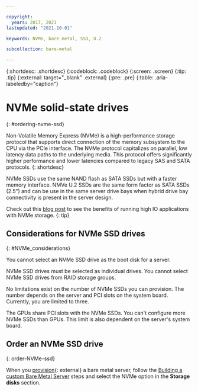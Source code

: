 ```yaml
---

copyright:
  years: 2017, 2021
lastupdated: "2021-10-01"

keywords: NVMe, bare metal, SSD, U.2

subcollection: bare-metal

---
```


{:shortdesc: .shortdesc}
{:codeblock: .codeblock}
{:screen: .screen}
{:tip: .tip}
{:external: target="_blank" .external}
{:pre: .pre}
{:table: .aria-labeledby="caption"}

# NVMe solid-state drives
{: #ordering-nvme-ssd}

Non-Volatile Memory Express (NVMe) is a high-performance storage protocol that supports direct connection of the memory subsystem to the CPU via the PCIe interface. The NVMe protocol capitalizes on parallel, low latency data paths to the underlying media. This protocol offers significantly higher performance and lower latencies compared to legacy SAS and SATA protocols.
{: shortdesc}

NVMe SSDs use the same NAND flash as SATA SSDs but with a faster memory interface. NMVe U.2 SSDs are the same form factor as SATA SSDs (2.5”) and can be use in the same server drive bays when hybrid drive bay connectivity is present in the server design.

Check out this [blog post](https://www.ibm.com/cloud/blog/benefits-of-running-high-io-applications-on-ibm-cloud-bare-metal-servers-with-nvme-storage) to see the benefits of running high IO applications with NVMe storage.
{: tip}

## Considerations for NVMe SSD drives
{: #NVMe_considerations}

You cannot select an NVMe SSD drive as the boot disk for a server.

NVMe SSD drives must be selected as individual drives. You cannot select NVMe SSD drives from RAID storage groups.

No limitations exist on the number of NVMe SSDs you can provision. The number depends on the server and PCI slots on the system board. Currently, you are limited to three.

The GPUs share PCI slots with the NVMe SSDs. You can't configure more NVMe SSDs than GPUs. This limit is also dependent on the server's system board.

## Order an NVMe SSD drive
{: order-NVMe-ssd}

When you [provision](https://cloud.ibm.com/gen1/infrastructure/provision/bm){: external} a bare metal server, follow the [Building a custom Bare Metal Server](/docs/bare-metal?topic=bare-metal-ordering-baremetal-server) steps and select the NVMe option in the **Storage disks** section. 
